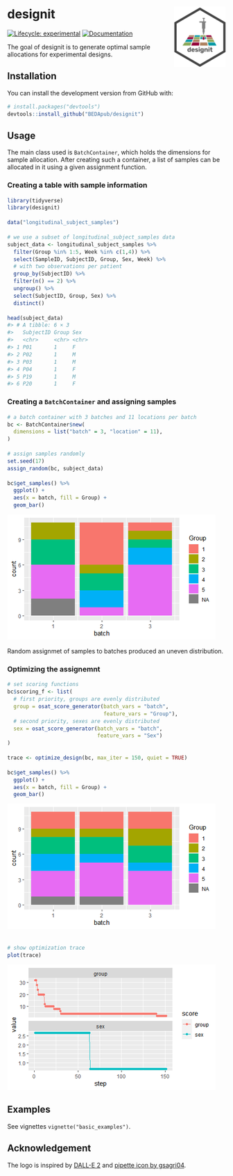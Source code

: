 
<!-- README.md is generated from README.Rmd. Please edit that file -->

# designit <a href="https://bedapub.github.com/designit/"><img src="man/figures/logo.svg" align="right" height="139" /></a>

<!-- badges: start -->

[![Lifecycle:
experimental](https://img.shields.io/badge/lifecycle-experimental-orange.svg)](https://lifecycle.r-lib.org/articles/stages.html#experimental)
[![Documentation](https://img.shields.io/badge/docs-pkgdown-blue.svg)](https://bedapub.github.io/designit/)
<!-- badges: end -->

The goal of designit is to generate optimal sample allocations for
experimental designs.

## Installation

You can install the development version from GitHub with:

``` r
# install.packages("devtools")
devtools::install_github("BEDApub/designit")
```

## Usage

The main class used is `BatchContainer`, which holds the dimensions for
sample allocation. After creating such a container, a list of samples
can be allocated in it using a given assignment function.

### Creating a table with sample information

``` r
library(tidyverse)
library(designit)

data("longitudinal_subject_samples")

# we use a subset of longitudinal_subject_samples data
subject_data <- longitudinal_subject_samples %>% 
  filter(Group %in% 1:5, Week %in% c(1,4)) %>% 
  select(SampleID, SubjectID, Group, Sex, Week) %>%
  # with two observations per patient
  group_by(SubjectID) %>%
  filter(n() == 2) %>%
  ungroup() %>%
  select(SubjectID, Group, Sex) %>%
  distinct()

head(subject_data)
#> # A tibble: 6 × 3
#>   SubjectID Group Sex  
#>   <chr>     <chr> <chr>
#> 1 P01       1     F    
#> 2 P02       1     M    
#> 3 P03       1     M    
#> 4 P04       1     F    
#> 5 P19       1     M    
#> 6 P20       1     F
```

### Creating a `BatchContainer` and assigning samples

``` r
# a batch container with 3 batches and 11 locations per batch
bc <- BatchContainer$new(
  dimensions = list("batch" = 3, "location" = 11),
)

# assign samples randomly
set.seed(17)
assign_random(bc, subject_data)

bc$get_samples() %>%
  ggplot() +
  aes(x = batch, fill = Group) +
  geom_bar()
```

![](man/figures/README-random_assignment-1.png)<!-- -->

Random assignmet of samples to batches produced an uneven distribution.

### Optimizing the assignemnt

``` r
# set scoring functions
bc$scoring_f <- list(
  # first priority, groups are evenly distributed
  group = osat_score_generator(batch_vars = "batch", 
                               feature_vars = "Group"),
  # second priority, sexes are evenly distributed
  sex = osat_score_generator(batch_vars = "batch", 
                             feature_vars = "Sex")
)

trace <- optimize_design(bc, max_iter = 150, quiet = TRUE)

bc$get_samples() %>%
  ggplot() +
  aes(x = batch, fill = Group) +
  geom_bar()
```

![](man/figures/README-optimized_assignment-1.png)<!-- -->

``` r

# show optimization trace
plot(trace)
```

![](man/figures/README-optimized_assignment-2.png)<!-- -->

## Examples

See vignettes `vignette("basic_examples")`.

## Acknowledgement

The logo is inspired by [DALL-E 2](https://openai.com/dall-e-2/) and
[pipette icon by
gsagri04](https://openclipart.org/detail/140941/micropipette).

